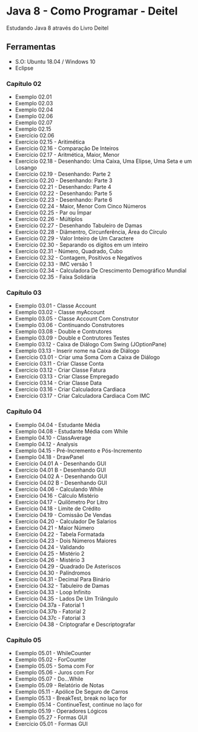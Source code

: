 # Java 8 - Como Programar - Deitel<br>
<p>Estudando Java 8 através do Livro Deitel</p>

## Ferramentas

<ul>
	<li type = "square"> S.O: Ubuntu 18.04 / Windows 10</li>
	<li type = "square"> Eclipse </li>

</ul>

### Capítulo 02

<ul>
    <li> Exemplo 02.01 </li>
    <li> Exemplo 02.03 </li>
    <li> Exemplo 02.04 </li>
    <li> Exemplo 02.06 </li>
    <li> Exemplo 02.07 </li>
    <li> Exemplo 02.15 </li>
    <li> Exercício 02.06 </li>
    <li> Exercício 02.15 - Aritimética </li>
    <li> Exercício 02.16 - Comparação De Inteiros </li>
    <li> Exercício 02.17 - Aritmética, Maior, Menor </li>
    <li> Exercício 02.18 - Desenhando: Uma Caixa, Uma Elipse, Uma Seta e um Losango </li>
    <li> Exercício 02.19 - Desenhando: Parte 2 </li>
    <li> Exercício 02.20 - Desenhando: Parte 3 </li>
    <li> Exercício 02.21 - Desenhando: Parte 4 </li>
    <li> Exercício 02.22 - Desenhando: Parte 5 </li>
    <li> Exercício 02.23 - Desenhando: Parte 6 </li>
    <li> Exercício 02.24 - Maior, Menor Com Cinco Números </li>
    <li> Exercício 02.25 - Par ou Ímpar </li>
    <li> Exercício 02.26 - Múltiplos </li>
    <li> Exercício 02.27 - Desenhando Tabuleiro de Damas </li>
    <li> Exercício 02.28 - Diâmentro, Circunferência, Área do Círculo </li>
    <li> Exercício 02.29 - Valor Inteiro de Um Caractere </li>
    <li> Exercício 02.30 - Separando os dígitos em um inteiro </li>
    <li> Exercício 02.31 - Número, Quadrado, Cubo </li>
    <li> Exercício 02.32 - Contagem, Positivos e Negativos </li>
    <li> Exercício 02.33 - IMC versão 1 </li>
    <li> Exercício 02.34 - Calculadora De Crescimento Demográfico Mundial</li>
    <li> Exercício 02.35 - Faixa Solidária </li>
</ul>

### Capítulo 03

<ul>
	<li> Exemplo 03.01 - Classe Account </li>
	<li> Exemplo 03.02 - Classe myAccount </li>
	<li> Exemplo 03.05 - Classe Account Com Construtor </li>
	<li> Exemplo 03.06 - Continuando Construtores </li>
	<li> Exemplo 03.08 - Double e Contrutores </li>
	<li> Exemplo 03.09 - Double e Contrutores Testes </li>
	<li> Exemplo 03.12 - Caixa de Diálogo Com Swing (JOptionPane) </li>
	<li> Exemplo 03.13 - Inserir nome na Caixa de Diálogo </li>
	<li> Exercício 03.01 - Criar uma Soma Com a Caixa de Diálogo </li>
	<li> Exercício 03.11 - Criar Classe Conta </li>
	<li> Exercício 03.12 - Criar Classe Fatura </li>
	<li> Exercício 03.13 - Criar Classe Empregado </li>
	<li> Exercício 03.14 - Criar Classe Data </li>
	<li> Exercício 03.16 - Criar Calculadora Cardiaca </li>
	<li> Exercício 03.17 - Criar Calculadora Cardiaca Com IMC </li>
</ul>

### Capítulo 04

<ul>
	<li> Exemplo 04.04 - Estudante Média </li>
	<li> Exemplo 04.08 - Estudante Média com While </li>
	<li> Exemplo 04.10 - ClassAverage </li>
	<li> Exemplo 04.12 - Analysis </li>
	<li> Exemplo 04.15 - Pré-Incremento e Pós-Incremento </li>
	<li> Exemplo 04.18 - DrawPanel </li>
	<li> Exercício 04.01 A - Desenhando GUI </li>
	<li> Exercício 04.01 B - Desenhando GUI </li>
	<li> Exercício 04.02 A - Desenhando GUI </li>
	<li> Exercício 04.02 B - Desenhando GUI </li>
	<li> Exercício 04.06 - Calculando While </li>
	<li> Exercício 04.16 - Cálculo Mistério </li>
	<li> Exercício 04.17 - Quilômetro Por Litro </li>
	<li> Exercício 04.18 - Limite de Crédito </li>
	<li> Exercício 04.19 - Comissão De Vendas </li>
	<li> Exercício 04.20 - Calculador De Salarios </li>
	<li> Exercício 04.21 - Maior Número </li>
	<li> Exercício 04.22 - Tabela Formatada </li>
	<li> Exercício 04.23 - Dois Números Maiores </li>
	<li> Exercício 04.24 - Validando </li>
	<li> Exercício 04.25 - Mistério 2 </li>
	<li> Exercício 04.26 - Mistério 3 </li>
	<li> Exercício 04.29 - Quadrado De Asteriscos </li>
	<li> Exercício 04.30 - Palíndromos </li>	
	<li> Exercício 04.31 - Decimal Para Binário </li>	
	<li> Exercício 04.32 - Tabuleiro de Damas </li>
	<li> Exercício 04.33 - Loop Infinito </li>	
	<li> Exercício 04.35 - Lados De Um Triângulo </li>
	<li> Exercício 04.37a - Fatorial 1 </li>
	<li> Exercício 04.37b - Fatorial 2 </li>
	<li> Exercício 04.37c - Fatorial 3 </li>
	<li> Exercício 04.38 - Criptografar e Descriptografar </li>			
</ul>

### Capítulo 05

<ul>
	<li> Exemplo 05.01 - WhileCounter </li>
	<li> Exemplo 05.02 - ForCounter </li>
	<li> Exemplo 05.05 - Soma com For </li>
	<li> Exemplo 05.06 - Juros com For </li>
	<li> Exemplo 05.07 - Do...While </li>
	<li> Exemplo 05.09 - Relatório de Notas </li>
	<li> Exemplo 05.11 - Apólice De Seguro de Carros </li>
	<li> Exemplo 05.13 - BreakTest, break no laço for </li>
	<li> Exemplo 05.14 - ContinueTest, continue no laço for </li>
	<li> Exemplo 05.19 - Operadores Lógicos </li>
	<li> Exemplo 05.27 - Formas GUI </li>
	<li> Exercício 05.01 - Formas GUI </li>
</ul>